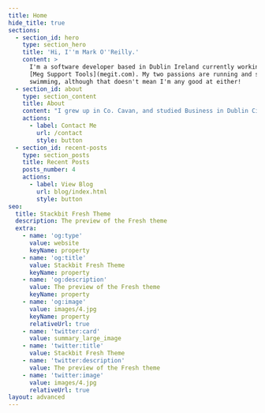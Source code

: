 ```yaml
---
title: Home
hide_title: true
sections:
  - section_id: hero
    type: section_hero
    title: 'Hi, I''m Mark O''Reilly.'
    content: >
      I'm a software developer based in Dublin Ireland currently working with
      [Meg Support Tools](megit.com). My two passions are running and sea
      swimming, although that doesn't mean I'm any good at either!
  - section_id: about
    type: section_content
    title: About
    content: "I grew up in Co. Cavan, and studied Business in Dublin City University. After graduating I followed in the footsteps of my [father](https://www.linkedin.com/in/ciaran-o-reilly-ab99a37b/) and went into the electrical appliances industry, starting in July 2014 as a marketing assistant with [KAL](http://www.kal.ie/). Having spent two years with KAL, and then a further two with [Whirlpool](https://www.whirlpool.ie/) as a category manager, despite my relative career success I was left feeling deeply unsatisfied. I found no joy in my work and my future career path had no appeal.\n\nSomething needed to change. In October 2018 I noticed a LinkedIn advert for the Udacity [Google Developers\_Challenge\_Scholarship](https://grow.google/programs/udacity/), a 3 month introductory program for people who wanted to learn software development. This set me on a new path of learning and discovery which allowed me to make the jump from marketing to software development, and in changing career, I also changed my life.\n"
    actions:
      - label: Contact Me
        url: /contact
        style: button
  - section_id: recent-posts
    type: section_posts
    title: Recent Posts
    posts_number: 4
    actions:
      - label: View Blog
        url: blog/index.html
        style: button
seo:
  title: Stackbit Fresh Theme
  description: The preview of the Fresh theme
  extra:
    - name: 'og:type'
      value: website
      keyName: property
    - name: 'og:title'
      value: Stackbit Fresh Theme
      keyName: property
    - name: 'og:description'
      value: The preview of the Fresh theme
      keyName: property
    - name: 'og:image'
      value: images/4.jpg
      keyName: property
      relativeUrl: true
    - name: 'twitter:card'
      value: summary_large_image
    - name: 'twitter:title'
      value: Stackbit Fresh Theme
    - name: 'twitter:description'
      value: The preview of the Fresh theme
    - name: 'twitter:image'
      value: images/4.jpg
      relativeUrl: true
layout: advanced
---
```

